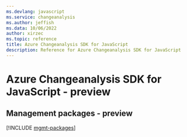 ```yaml
---
ms.devlang: javascript
ms.service: changeanalysis
ms.author: jeffish
ms.data: 10/06/2022
author: xirzec
ms.topic: reference
title: Azure Changeanalysis SDK for JavaScript
description: Reference for Azure Changeanalysis SDK for JavaScript
---
```

# Azure Changeanalysis SDK for JavaScript - preview

## Management packages - preview
[!INCLUDE [mgmt-packages](changeanalysis-mgmt-index.md)]
